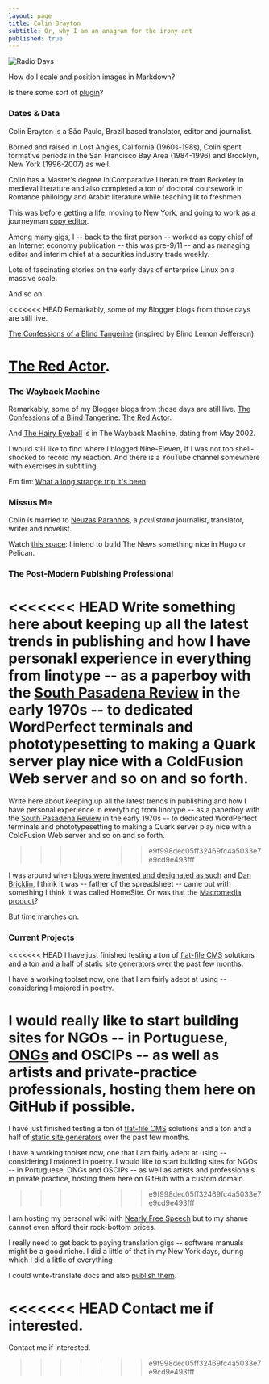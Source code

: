 ```yaml
---
layout: page
title: Colin Brayton
subtitle: Or, why I am an anagram for the irony ant
published: true
---
```


![Radio 
Days](https://raw.githubusercontent.com/Braytonio/Braytonio.github.io/master/img/radio250.png)

How do I scale and position images in Markdown? 

Is there some sort of 
[plugin](https://github.com/datenstrom/yellow-plugins/tree/master/image)?

### Dates & Data

Colin Brayton is a São Paulo, Brazil based translator, editor and 
journalist.

Borned and raised in Lost Angles, California (1960s-198s), Colin spent 
formative periods in the San Francisco Bay Area (1984-1996) and 
Brooklyn, New York (1996-2007) as well. 
 
Colin has a Master's degree in Comparative Literature from Berkeley in 
medieval literature and also completed a ton of doctoral coursework in 
Romance philology and Arabic literature while teaching lit to freshmen.

This was before getting a life, moving to New York, and going to work as 
a journeyman [copy editor](http://www.copydesk.org/). 

Among many gigs, I -- back to the first person -- worked as copy chief of an Internet economy publication -- this was pre-9/11 -- and as managing editor and interim chief at a securities industry trade weekly. 

Lots of fascinating stories on the early days of enterprise Linux on a massive scale. 

And so on. 

<<<<<<< HEAD
Remarkably, some of my Blogger blogs from those days are still live. 

[The Confessions of a Blind 
Tangerine](http://blindtangerine.blogspot.com.br/) (inspired by Blind 
Lemon Jefferson).

[The Red Actor](http://blindtangerine.blogspot.com.br/). 
=======
### The Wayback Machine 

Remarkably, some of my Blogger blogs from those days are still live. [The Confessions of a Blind Tangerine](http://blindtangerine.blogspot.com.br/). [The Red Actor](http://blindtangerine.blogspot.com.br/).

And [The Hairy Eyeball](https://web.archive.org/web/*/http://hairyeyeball.net) is in The Wayback Machine, dating from May 2002. 

I would still like to find where I blogged Nine-Eleven, if I was not too shell-shocked to record my reaction. And there is a YouTube channel somewhere with exercises in subtitling.

Em fim: [What a long strange trip it's 
been](https://www.youtube.com/watch?v=pafY6sZt0FE).

### Missus Me

Colin is married to [Neuzas Paranhos](https://www.facebook.com/neuza.paranhos), a *paulistana* journalist, translator, writer and novelist. 

Watch [this space](https://neuza-paranhos.github.io/): I intend to build The News something nice in Hugo or Pelican.

### The Post-Modern Publshing Professional

<<<<<<< HEAD
Write something here about keeping up all the latest trends in 
publishing and how I have personakl experience in everything from linotype -- as a paperboy with the [South Pasadena Review](https://www.facebook.com/South-Pasadena-Review-629113357233067/) in the early 1970s -- to dedicated WordPerfect terminals and phototypesetting to making a Quark server play nice with a ColdFusion Web server and so on and so forth.
=======
Write here about keeping up all the latest trends in publishing and how I have personal experience in everything from linotype -- as a paperboy with the [South Pasadena Review](https://www.facebook.com/South-Pasadena-Review-629113357233067/) in the early 1970s -- to dedicated WordPerfect terminals and phototypesetting to making a Quark server play nice with a ColdFusion Web server and so on and so forth.
>>>>>>> e9f998dec05ff32469fc4a5033e7e9cd9e493fff

I was around when [blogs were invented and designated as such](https://en.wikipedia.org/wiki/History_of_blogging#2001.E2.80.932004) and [Dan Bricklin](https://en.wikipedia.org/wiki/Dan_Bricklin), I think it was -- father of the spreadsheet -- came out with something I think it was called HomeSite. Or was that the [Macromedia product](https://en.wikipedia.org/wiki/Macromedia_HomeSite)? 

But time marches on.

### Current Projects

<<<<<<< HEAD
I have just finished testing a ton of [flat-file 
CMS](http://www.flatphile.co/) solutions and a ton and a half of 
[static site generators](https://www.staticgen.com/) over the past few 
months.

I have a working toolset now, one that I am fairly adept at using -- 
considering I majored in poetry. 

I would really like to start building sites for NGOs -- in Portuguese, 
[ONGs](http://www.abong.org.br/links.php) and OSCIPs -- as well as 
artists and private-practice professionals, hosting them here on GitHub 
if possible.
=======
I have just finished testing a ton of [flat-file CMS](http://www.flatphile.co/) solutions and a ton and a half of [static site generators](https://www.staticgen.com/) over the past few months.

I have a working toolset now, one that I am fairly adept at using -- 
considering I majored in poetry. I  would like to start building sites for NGOs -- in Portuguese, ONGs and OSCIPs -- as well as artists and professionals in private practice, hosting them here on GitHub with a custom domain.
>>>>>>> e9f998dec05ff32469fc4a5033e7e9cd9e493fff

I am hosting my personal wiki with [Nearly Free Speech](http://sambodianas.nfshost.com/) but to my shame cannot even afford their rock-bottom prices. 

I really need to get back to paying translation gigs -- software manuals might be a good niche. I did a little of that in my New York days, during which I did a little of everything 

I could write-translate docs and also [publish them](https://readthedocs.org/).   

<<<<<<< HEAD
Contact me if interested. 
=======
Contact me if interested.
>>>>>>> e9f998dec05ff32469fc4a5033e7e9cd9e493fff
